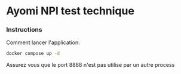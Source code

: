 # Ayomi NPI test technique

### Instructions

Comment lancer l'application:

```bash
docker compose up -d
```

Assurez vous que le port 8888 n'est pas utilise par un autre process



